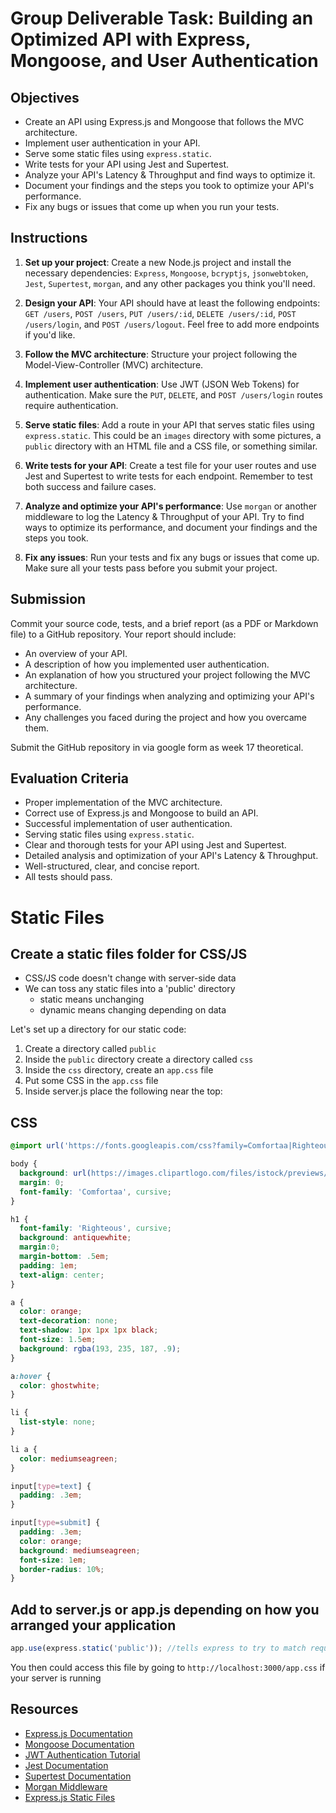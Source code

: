 # Group Deliverable Task: Building an Optimized API with Express, Mongoose, and User Authentication

## Objectives

- Create an API using Express.js and Mongoose that follows the MVC architecture.
- Implement user authentication in your API.
- Serve some static files using `express.static`.
- Write tests for your API using Jest and Supertest.
- Analyze your API's Latency & Throughput and find ways to optimize it.
- Document your findings and the steps you took to optimize your API's performance.
- Fix any bugs or issues that come up when you run your tests.
 
## Instructions

1. **Set up your project**: Create a new Node.js project and install the necessary dependencies: `Express`, `Mongoose`, `bcryptjs`, `jsonwebtoken`, `Jest`, `Supertest`, `morgan`, and any other packages you think you'll need.

2. **Design your API**: Your API should have at least the following endpoints: `GET /users`, `POST /users`, `PUT /users/:id`, `DELETE /users/:id`, `POST /users/login`, and `POST /users/logout`. Feel free to add more endpoints if you'd like.

3. **Follow the MVC architecture**: Structure your project following the Model-View-Controller (MVC) architecture. 

4. **Implement user authentication**: Use JWT (JSON Web Tokens) for authentication. Make sure the `PUT`, `DELETE`, and `POST /users/login` routes require authentication.

5. **Serve static files**: Add a route in your API that serves static files using `express.static`. This could be an `images` directory with some pictures, a `public` directory with an HTML file and a CSS file, or something similar.

6. **Write tests for your API**: Create a test file for your user routes and use Jest and Supertest to write tests for each endpoint. Remember to test both success and failure cases.

7. **Analyze and optimize your API's performance**: Use `morgan` or another middleware to log the Latency & Throughput of your API. Try to find ways to optimize its performance, and document your findings and the steps you took.

8. **Fix any issues**: Run your tests and fix any bugs or issues that come up. Make sure all your tests pass before you submit your project.

## Submission

Commit your source code, tests, and a brief report (as a PDF or Markdown file) to a GitHub repository. Your report should include:

- An overview of your API.
- A description of how you implemented user authentication.
- An explanation of how you structured your project following the MVC architecture.
- A summary of your findings when analyzing and optimizing your API's performance.
- Any challenges you faced during the project and how you overcame them.

Submit the GitHub repository in via google form as week 17 theoretical.

## Evaluation Criteria

- Proper implementation of the MVC architecture.
- Correct use of Express.js and Mongoose to build an API.
- Successful implementation of user authentication.
- Serving static files using `express.static`.
- Clear and thorough tests for your API using Jest and Supertest.
- Detailed analysis and optimization of your API's Latency & Throughput.
- Well-structured, clear, and concise report.
- All tests should pass.



# Static Files

## Create a static files folder for CSS/JS

- CSS/JS code doesn't change with server-side data
- We can toss any static files into a 'public' directory
    - static means unchanging
    - dynamic means changing depending on data

Let's set up a directory for our static code:

1. Create a directory called `public`
1. Inside the `public` directory create a directory called `css`
1. Inside the `css` directory, create an `app.css` file
1. Put some CSS in the `app.css` file
1. Inside server.js place the following near the top:


## CSS

```css
@import url('https://fonts.googleapis.com/css?family=Comfortaa|Righteous');

body {
  background: url(https://images.clipartlogo.com/files/istock/previews/8741/87414357-apple-seamless-pastel-colors-pattern-fruits-texture-background.jpg);
  margin: 0;
  font-family: 'Comfortaa', cursive;
}

h1 {
  font-family: 'Righteous', cursive;
  background: antiquewhite;
  margin:0;
  margin-bottom: .5em;
  padding: 1em;
  text-align: center;
}

a {
  color: orange;
  text-decoration: none;
  text-shadow: 1px 1px 1px black;
  font-size: 1.5em;
  background: rgba(193, 235, 187, .9);
}

a:hover {
  color: ghostwhite;
}

li {
  list-style: none;
}

li a {
  color: mediumseagreen;
}

input[type=text] {
  padding: .3em;
}

input[type=submit] {
  padding: .3em;
  color: orange;
  background: mediumseagreen;
  font-size: 1em;
  border-radius: 10%;
}
```
## Add to server.js or app.js depending on how you arranged your application

```javascript
app.use(express.static('public')); //tells express to try to match requests with files in the directory called 'public'
```

You then could access this file by going to `http://localhost:3000/app.css` if your server is running

## Resources

- [Express.js Documentation](https://expressjs.com/)
- [Mongoose Documentation](https://mongoosejs.com/docs/guide.html)
- [JWT Authentication Tutorial](https://jwt.io/introduction/)
- [Jest Documentation](https://jestjs.io/)
- [Supertest Documentation](https://github.com/visionmedia/supertest)
- [Morgan Middleware](https://www.npmjs.com/package/morgan)
- [Express.js Static Files](https://expressjs.com/en/starter/static-files.html)